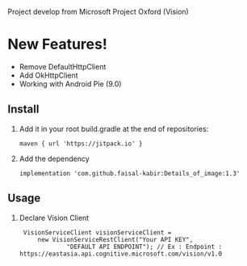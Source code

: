 Project develop from Microsoft Project Oxford (Vision)
# New Features!
  - Remove DefaultHttpClient
  - Add OkHttpClient
  - Working with Android Pie (9.0)


## Install
1. Add it in your root build.gradle at the end of repositories:

	   maven { url 'https://jitpack.io' }
		
2. Add the dependency

	   implementation 'com.github.faisal-kabir:Details_of_image:1.3'
	 
## Usage
1. Declare Vision Client 

	    VisionServiceClient visionServiceClient =
            new VisionServiceRestClient("Your API KEY",
                    "DEFAULT API ENDPOINT"); // Ex : Endpoint : https://eastasia.api.cognitive.microsoft.com/vision/v1.0
		


